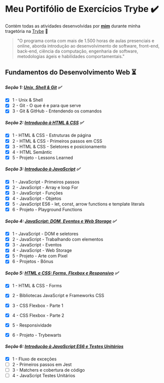 # Meu Portifólio de Exercícios Trybe :heavy_check_mark:
Contém todas as atividades desenvolvidas por __[mim](https://www.linkedin.com/in/bryanadriel/)__ durante minha tragetória na [Trybe](https://www.betrybe.com/) :rocket:

>"O programa conta com mais de 1.500 horas de aulas presenciais e online, aborda introdução ao desenvolvimento de software, front-end, back-end, ciência da computação, engenharia de software, metodologias ágeis e habilidades comportamentais."

## Fundamentos do Desenvolvimento Web :hourglass_flowing_sand:

##### Seção 1: [Unix, Shell & Git](https://github.com/BryanGun/trybe-exercicios/tree/main/fundamentos/secao-1) :white_check_mark:
- [x] 1 - Unix & Shell 
- [x] 2 - Git - O que é e para que serve
- [x] 3 - Git & GitHub - Entendendo os comandos

##### Seção 2: [Introdução à HTML & CSS](https://github.com/BryanGun/trybe-exercicios/tree/main/fundamentos/secao-2-Introducao-a-HTML-%26-CSS) :white_check_mark:
- [x] 1 - HTML & CSS - Estruturas de página
- [x] 2 - HTML & CSS - Primeiros passos em CSS
- [x] 3 - HTML & CSS - Seletores e posicionamento
- [x] 4 - HTML Semântic
- [x] 5 - Projeto - Lessons Learned

##### Seção 3: [Introdução à JavaScript](https://github.com/BryanGun/trybe-exercicios/tree/main/fundamentos/secao-3-Introducao-a-javascript) :white_check_mark:
- [x] 1 - JavaScript - Primeiros passos
- [x] 2 - JavaScript - Array e loop For
- [x] 3 - JavaScript - Funções
- [x] 4 - JavaScript - Objetos
- [x] 5 - JavaScript ES6 - let, const, arrow functions e template literals
- [x] 6 - Projeto - Playground Functions

##### Seção 4: [JavaScript: DOM, Eventos e Web Storage](https://github.com/BryanGun/trybe-exercicios/tree/main/fundamentos/secao-4-JavaScript%3ADOM-Eventos-e-Web-Storage) :white_check_mark:
- [x] 1 - JavaScript - DOM e seletores
- [x] 2 - JavaScript - Trabalhando com elementos
- [x] 3 - JavaScript - Eventos
- [x] 4 - JavaScript - Web Storage
- [x] 5 - Projeto - Arte com Pixel
- [x] 6 - Projetos - Bônus

##### Seção 5: [HTML e CSS: Forms, Flexbox e Responsivo](https://github.com/BryanGun/trybe-exercicios/tree/main/fundamentos/secao-5-HTML-e-CSS%3AForms-Flexbox-e-Responsivo) :white_check_mark:
- [x] 1 - HTML & CSS - Forms
- [x] 2 - Bibliotecas JavaScript e Frameworks CSS
- [x] 3 - CSS Flexbox - Parte 1
- [x] 4 - CSS Flexbox - Parte 2
- [x] 5 - Responsividade
- [x] 6 - Projeto - Trybewarts


##### Seção 6: [Introdução à JavaScript ES6 e Testes Unitários](https://github.com/BryanGun/trybe-exercicios/tree/main/fundamentos/secao-5-HTML-e-CSS%3AForms-Flexbox-e-Responsivo) 
- [x] 1 - Fluxo de exceções
- [ ] 2 - Primeiros passos em Jest
- [ ] 3 - Matchers e cobertura de código
- [ ] 4 - JavaScript Testes Unitários
